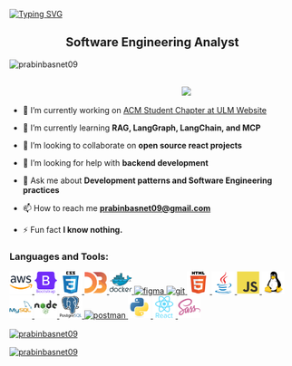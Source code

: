 <a href="https://git.io/typing-svg"><img src="https://readme-typing-svg.herokuapp.com?font=Fira+Code&pause=1000&color=36F787&center=true&vCenter=true&width=1000&lines=Hi+%F0%9F%91%8B;+I+am+Prabin+Basnet;I+am+a+CS+undergrad;I+am+from+Kathmandu%2C+Nepal+;I+am+interested+in+cloud+computing" alt="Typing SVG" /></a>

<h2 align="center">Software Engineering Analyst</h2>

<p align="left"> <img src="https://komarev.com/ghpvc/?username=prabinbasnet09&label=Profile%20views&color=2dbb1a&style=plastic" alt="prabinbasnet09" /> </p>

<br />

<div>
<div align="center">
  <img src = "https://miro.medium.com/v2/resize:fit:1400/0*xElCFdjugP93SSrD" style = "margin-left: 120px; width: 500px" />
</div>

- 🔭 I’m currently working on [ACM Student Chapter at ULM Website](https://github.com/ACM-ULM-Developers/ACM-ULM-Website)

- 🌱 I’m currently learning **RAG, LangGraph, LangChain, and MCP**

- 👯 I’m looking to collaborate on **open source react projects**

- 🤝 I’m looking for help with **backend development**

- 💬 Ask me about **Development patterns and Software Engineering practices**

- 📫 How to reach me **prabinbasnet09@gmail.com**

- ⚡ Fun fact **I know nothing.**

</div>

<h3 align="left">Languages and Tools:</h3>
<p align="left"> <a href="https://aws.amazon.com" target="_blank" rel="noreferrer"> <img src="https://raw.githubusercontent.com/devicons/devicon/master/icons/amazonwebservices/amazonwebservices-original-wordmark.svg" alt="aws" width="40" height="40"/> </a> <a href="https://getbootstrap.com" target="_blank" rel="noreferrer"> <img src="https://raw.githubusercontent.com/devicons/devicon/master/icons/bootstrap/bootstrap-plain-wordmark.svg" alt="bootstrap" width="40" height="40"/> </a> <a href="https://www.w3schools.com/css/" target="_blank" rel="noreferrer"> <img src="https://raw.githubusercontent.com/devicons/devicon/master/icons/css3/css3-original-wordmark.svg" alt="css3" width="40" height="40"/> </a> <a href="https://d3js.org/" target="_blank" rel="noreferrer"> <img src="https://raw.githubusercontent.com/devicons/devicon/master/icons/d3js/d3js-original.svg" alt="d3js" width="40" height="40"/> </a> <a href="https://www.docker.com/" target="_blank" rel="noreferrer"> <img src="https://raw.githubusercontent.com/devicons/devicon/master/icons/docker/docker-original-wordmark.svg" alt="docker" width="40" height="40"/> </a> <a href="https://www.figma.com/" target="_blank" rel="noreferrer"> <img src="https://www.vectorlogo.zone/logos/figma/figma-icon.svg" alt="figma" width="40" height="40"/> </a> </a> <a href="https://git-scm.com/" target="_blank" rel="noreferrer"> <img src="https://www.vectorlogo.zone/logos/git-scm/git-scm-icon.svg" alt="git" width="40" height="40"/> </a> <a href="https://www.w3.org/html/" target="_blank" rel="noreferrer"> <img src="https://raw.githubusercontent.com/devicons/devicon/master/icons/html5/html5-original-wordmark.svg" alt="html5" width="40" height="40"/> </a> <a href="https://www.java.com" target="_blank" rel="noreferrer"> <img src="https://raw.githubusercontent.com/devicons/devicon/master/icons/java/java-original.svg" alt="java" width="40" height="40"/> </a> <a href="https://developer.mozilla.org/en-US/docs/Web/JavaScript" target="_blank" rel="noreferrer"> <img src="https://raw.githubusercontent.com/devicons/devicon/master/icons/javascript/javascript-original.svg" alt="javascript" width="40" height="40"/> </a> <a href="https://www.linux.org/" target="_blank" rel="noreferrer"> <img src="https://raw.githubusercontent.com/devicons/devicon/master/icons/linux/linux-original.svg" alt="linux" width="40" height="40"/> </a> <a href="https://www.mysql.com/" target="_blank" rel="noreferrer"> <img src="https://raw.githubusercontent.com/devicons/devicon/master/icons/mysql/mysql-original-wordmark.svg" alt="mysql" width="40" height="40"/> </a> <a href="https://nodejs.org" target="_blank" rel="noreferrer"> <img src="https://raw.githubusercontent.com/devicons/devicon/master/icons/nodejs/nodejs-original-wordmark.svg" alt="nodejs" width="40" height="40"/> </a> <a href="https://www.postgresql.org" target="_blank" rel="noreferrer"> <img src="https://raw.githubusercontent.com/devicons/devicon/master/icons/postgresql/postgresql-original-wordmark.svg" alt="postgresql" width="40" height="40"/> </a> <a href="https://postman.com" target="_blank" rel="noreferrer"> <img src="https://www.vectorlogo.zone/logos/getpostman/getpostman-icon.svg" alt="postman" width="40" height="40"/> </a> <a href="https://www.python.org" target="_blank" rel="noreferrer"> <img src="https://raw.githubusercontent.com/devicons/devicon/master/icons/python/python-original.svg" alt="python" width="40" height="40"/> </a> <a href="https://reactjs.org/" target="_blank" rel="noreferrer"> <img src="https://raw.githubusercontent.com/devicons/devicon/master/icons/react/react-original-wordmark.svg" alt="react" width="40" height="40"/> </a> <a href="https://sass-lang.com" target="_blank" rel="noreferrer"> <img src="https://raw.githubusercontent.com/devicons/devicon/master/icons/sass/sass-original.svg" alt="sass" width="40" height="40"/> </p>

<p style = "display: block;"><img align="center" src="https://github-readme-stats.vercel.app/api?username=prabinbasnet09&show_icons=true&theme=dracula&text_color=ffffff&locale=en" alt="prabinbasnet09" /></p>

<p><img align="center" src="https://github-readme-streak-stats.herokuapp.com/?user=prabinbasnet09&theme=dark" alt="prabinbasnet09" /></p>
